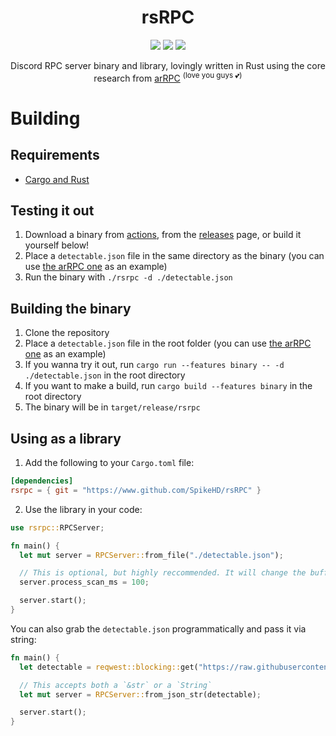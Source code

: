 <div align=center>
  <h1>rsRPC</h1>

  <div align="center">
    <img src="https://img.shields.io/github/actions/workflow/status/SpikeHD/rsRPC/build.yml" />
    <img src="https://img.shields.io/github/actions/workflow/status/SpikeHD/rsRPC/code_quality.yml?label=code quality" />
    <img src="https://img.shields.io/github/repo-size/SpikeHD/rsRPC" />
  </div>
  <p>Discord RPC server binary and library, lovingly written in Rust using the core research from <a href="https://github.com/OpenAsar/arRPC">arRPC</a> <sup>(love you guys 💕)</sup></p>
</div>

# Building

## Requirements

- [Cargo and Rust](https://www.rust-lang.org/)

## Testing it out

1. Download a binary from [actions](https://www.github.com/SpikeHD/rsRPC/actions), from the [releases](https://www.github.com/SpikeHD/rsRPC/releases) page, or build it yourself below!
2. Place a `detectable.json` file in the same directory as the binary (you can use [the arRPC one](https://raw.githubusercontent.com/OpenAsar/arrpc/main/src/process/detectable.json) as an example)
3. Run the binary with `./rsrpc -d ./detectable.json`

## Building the binary

1. Clone the repository
2. Place a `detectable.json` file in the root folder (you can use [the arRPC one](https://raw.githubusercontent.com/OpenAsar/arrpc/main/src/process/detectable.json) as an example)
3. If you wanna try it out, run `cargo run --features binary -- -d ./detectable.json` in the root directory
4. If you want to make a build, run `cargo build --features binary` in the root directory
5. The binary will be in `target/release/rsrpc`

## Using as a library

1. Add the following to your `Cargo.toml` file:

```toml
[dependencies]
rsrpc = { git = "https://www.github.com/SpikeHD/rsRPC" }
```

2. Use the library in your code:

```rust
use rsrpc::RPCServer;

fn main() {
  let mut server = RPCServer::from_file("./detectable.json");

  // This is optional, but highly reccommended. It will change the buffer time in between each process in the process scan, which is trigger once every 5 seconds.
  server.process_scan_ms = 100;

  server.start();
}
```

You can also grab the `detectable.json` programmatically and pass it via string:
```rust
fn main() {
  let detectable = reqwest::blocking::get("https://raw.githubusercontent.com/OpenAsar/arrpc/main/src/process/detectable.json").unwrap().text().unwrap();

  // This accepts both a `&str` or a `String`
  let mut server = RPCServer::from_json_str(detectable);

  server.start();
}
```